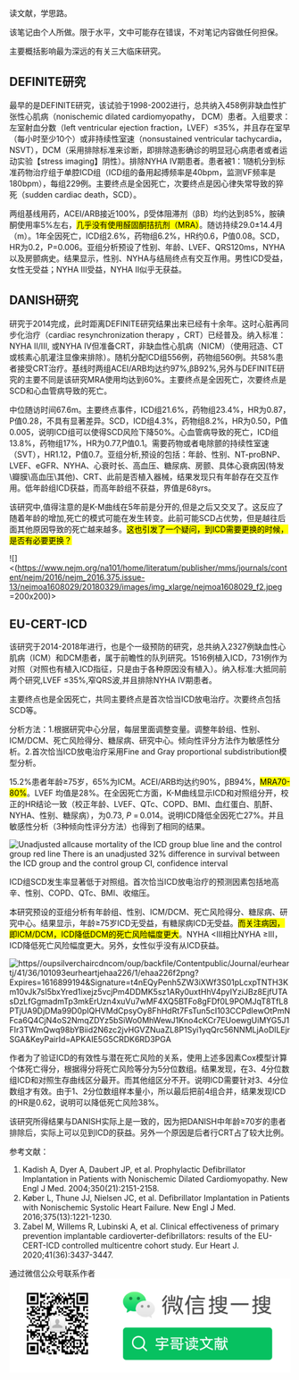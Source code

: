 读文献，学思路。

该笔记由个人所做。限于水平，文中可能存在错误，不对笔记内容做任何担保。

主要概括影响最为深远的有关三大临床研究。

## **DEFINITE研究**

最早的是DEFINITE研究，该试验于1998-2002进行，总共纳入458例非缺血性扩张性心肌病（nonischemic dilated cardiomyopathy， DCM）患者。入组要求：左室射血分数（left ventricular ejection fraction，LVEF）≤35%，并且存在室早（每小时至少10个）或非持续性室速（nonsustained ventricular tachycardia，NSVT），DCM（采用排除标准来诊断，即排除造影确诊的明显冠心病患者或者运动实验【stress imaging】阴性）。排除NYHA IV期患者。患者被1：1随机分到标准药物治疗组于单腔ICD组（ICD组的备用起搏频率是40bpm，监测VF频率是180bpm），每组229例。主要终点是全因死亡，次要终点是因心律失常导致的猝死（sudden cardiac death，SCD）。

两组基线用药，ACEI/ARB接近100%，β受体阻滞剂（βB）均约达到85%，胺碘酮使用率5%左右，<mark>几乎没有使用醛固酮拮抗剂（MRA）</mark>。随访持续29.0±14.4月（m）。1年全因死亡，ICD组2.6%，药物组6.2%，HR约0.6，P值0.08。SCD，HR为0.2，P=0.006。亚组分析预设了性别、年龄、LVEF、QRS120ms，NYHA以及房颤病史。结果显示，性别、NYHA与结局终点有交互作用。男性ICD受益，女性无受益；NYHA III受益，NYHA II似乎无获益。

## **DANISH研究**

研究于2014完成，此时距离DEFINITE研究结果出来已经有十余年。这时心脏再同步化治疗（cardiac resynchronization therapy ，CRT）已经普及。纳入标准：NYHA II/III, 或NYHA IV但准备CRT，非缺血性心肌病（NICM）（使用冠造、CT或核素心肌灌注显像来排除）。随机分配ICD组556例，药物组560例。共58%患者接受CRT治疗。基线时两组ACEI/ARB均达约97%,βB92%,另外与DEFINITE研究的主要不同是该研究MRA使用均达到60%。主要终点是全因死亡，次要终点是SCD和心血管病导致的死亡。

中位随访时间67.6m。主要终点事件，ICD组21.6%，药物组23.4%，HR为0.87，P值0.28，不具有显著差异。SCD，ICD组4.3%，药物组8.2%，HR为0.50，P值0.005，说明ICD组可以使得SCD风险下降50%。心血管病导致的死亡，ICD组13.8%，药物组17%，HR为0.77,P值0.1。需要药物或者电除颤的持续性室速（SVT），HR1.12，P值0.7。亚组分析,预设的包括：年龄、性别、NT-proBNP、LVEF、eGFR、NYHA、心衰时长、高血压、糖尿病、房颤、具体心衰病因(特发\瓣膜\高血压\其他)、CRT、此前是否植入器械，结果发现只有年龄存在交互作用。低年龄组ICD获益，而高年龄组不获益，界值是68yrs。

该研究中,值得注意的是K-M曲线在5年前是分开的,但是之后又交叉了。这反应了随着年龄的增加,死亡的模式可能在发生转变。此前可能SCD占优势，但是越往后面其他原因导致的死亡越来越多。<mark>这也引发了一个疑问，到ICD需要更换的时候，是否有必要更换？</mark>

![]<(https://www.nejm.org/na101/home/literatum/publisher/mms/journals/content/nejm/2016/nejm_2016.375.issue-13/nejmoa1608029/20180329/images/img_xlarge/nejmoa1608029_f2.jpeg =200x200)>

## EU-CERT-ICD

该研究于2014-2018年进行，也是个一级预防的研究，总共纳入2327例缺血性心肌病（ICM）和DCM患者，属于前瞻性的队列研究。1516例植入ICD，731例作为对照（对照也有植入ICD指征，只是由于各种原因没有植入）。纳入标准:大抵同前两个研究,LVEF ≤35%,窄QRS波,并且排除NYHA IV期患者。

主要终点也是全因死亡，共同主要终点是首次恰当ICD放电治疗。次要终点包括SCD等。

分析方法：1.根据研究中心分层，每层里面调整变量。调整年龄组、性别、ICM/DCM、死亡风险得分、糖尿病、研究中心。倾向性评分方法作为敏感性分析。2.首次恰当ICD放电治疗采用Fine and Gray proportional subdistribution模型分析。

15.2%患者年龄≥75岁，65%为ICM。ACEI/ARB均达约90%，βB94%，<mark>MRA70-80%</mark>。LVEF 均值是28%。在全因死亡方面，K-M曲线显示ICD和对照组分开，校正的HR结论一致（校正年龄、LVEF、QTc、COPD、BMI、血红蛋白、肌酐、NYHA、性别、糖尿病），为0.73, *P* = 0.014。说明ICD降低全因死亡27%。并且敏感性分析（3种倾向性评分方法）也得到了相同的结果。

![Unadjusted allcause mortality of the ICD group blue line and the control group red line There is an unadjusted 32% difference in survival between the ICD group and the control group CI, confidence interval](https://oup.silverchair-cdn.com/oup/backfile/Content_public/Journal/eurheartj/41/36/10.1093_eurheartj_ehaa226/1/m_ehaa226f3.png?Expires=1616097262&Signature=NGKnfcLmcUGZYWsM8vgswFFsFrumwgsMrOc9LJvQz4BX4~4f5RRzpcvM8GjjWPcto34WeIo1acq8n9nFuw~1r41P0cTf1VaVCxMKvGjP4Z14MNqAqw8UgZMKtIlM2le6UZprxXSogZ11btCP~5pdZN-88WYjbGdls7TRgw-S1tb7yhyVTajUWUh4DO6G4-a-gdjjEQQiUlDjxAnKBxsWsRiTNSNH~8ttzFjD2hpl~8USMfG3fmE6~-kOym2MvDyMijgqzecz2~MtM0nlQvuhtHclzw8OPvOsU1OzJqvgfkhy6lHF06EjGcWQZT6Ei6KH-foRYBdYEkxuIUP4SK0QJA__&Key-Pair-Id=APKAIE5G5CRDK6RD3PGA)

ICD组SCD发生率显著低于对照组。首次恰当ICD放电治疗的预测因素包括地高辛、性别、COPD、QTc、BMI、收缩压。

本研究预设的亚组分析有年龄组、性别、ICM/DCM、死亡风险得分、糖尿病、研究中心。结果显示，年龄≥75岁ICD无受益，有糖尿病ICD无受益。<mark>而关注病因，即ICM/DCM，ICD降低DCM的死亡风险幅度更大</mark>。NYHA <III相比NYHA ≥III，ICD降低死亡风险幅度更大。另外，女性似乎没有从ICD获益。

![https//oupsilverchaircdncom/oup/backfile/Contentpublic/Journal/eurheartj/41/36/101093eurheartjehaa226/1/ehaa226f2png?Expires=1616899194&Signature=t4nEQyPenh5ZW3iXWf3S01pLcxpTNTH3Km10vJk7sI5bxYred1ixejz5vcjPm4DDMK5sz1ARy0uxtHhV4pyIYziJBz8EjfUTAsDzLfGgmadmTp3mkErUzn4xuVu7wMF4XQ5BTFo8gFDf0L9POMJqT8TfL8PTjUA9DjDMa99D0pIQHVMdCpsyOy8FhHdRt7FsTun5cI103CCPdIewOtPmNFca6Q4CjN4oS2NmqZDYz5bSiWo0MhWewJ1Kno4cKCr7EUoewgUiMYG5J1FIr3TWmQwq98bYBiid2N6zc2jvHGVZNuaZL8P1Syi1yqQrc56NNMLjAoDlLEjrSGA&KeyPairId=APKAIE5G5CRDK6RD3PGA](https://oup.silverchair-cdn.com/oup/backfile/Content_public/Journal/eurheartj/41/36/10.1093_eurheartj_ehaa226/1/ehaa226f2.png?Expires=1616899194&Signature=t4nEQyPenh5ZW3iXWf3S01p-LcxpTNTH3Km10v-Jk7sI5bxYred1ixejz5vcjPm4DDMK5sz1ARy0uxtHhV4pyIYziJBz8EjfUTAsDzLfGgmadmTp3mkErUzn4-xuVu7wMF4X-Q5BTFo8gFDf0L9POMJqT8TfL8PTjUA9DjDMa99D0pIQHVMdCpsyOy8FhHdRt7FsTun5cI103CCPdIewOtPmNFca6Q4CjN4oS2-NmqZDYz~5bSiWo0MhWewJ1Kno4cKCr7EUoewgUiMYG5J1FIr3TWmQwq98bYBiid2N6-zc2jvHGVZNuaZL8P1Syi1yqQrc56NNMLjAoDlLEjrSGA__&Key-Pair-Id=APKAIE5G5CRDK6RD3PGA)

作者为了验证ICD的有效性与潜在死亡风险的关系，使用上述多因素Cox模型计算个体死亡得分，根据得分将死亡风险等分为5分位数组。结果发现，在3、4分位数组ICD和对照生存曲线区分最开。而其他组区分不开。说明ICD需要针对3、4分位数组才有效。由于1、2分位数组样本量小，所以最后把前4组合并，结果发现ICD的HR是0.62，说明可以降低死亡风险38%。

该研究所得结果与DANISH实际上是一致的，因为把DANISH中年龄≥70岁的患者排除后，实际上可以见到ICD的获益。另外一个原因是后者行CRT占了较大比例。

参考文献： 

1. Kadish A, Dyer A, Daubert JP, et al. Prophylactic Defibrillator Implantation in Patients with Nonischemic Dilated Cardiomyopathy. New Engl J Med. 2004;350(21):2151-2158.
2. Køber L, Thune JJ, Nielsen JC, et al. Defibrillator Implantation in Patients with Nonischemic Systolic Heart Failure. New Engl J Med. 2016;375(13):1221-1230.
3. Zabel M, Willems R, Lubinski A, et al. Clinical effectiveness of primary prevention implantable cardioverter-defibrillators: results of the EU-CERT-ICD controlled multicentre cohort study. Eur Heart J. 2020;41(36):3437-3447.

通过微信公众号联系作者
![](https://raw.githubusercontent.com/literatureyes/literatureyes.github.io/master/images/%E4%BA%8C%E7%BB%B4%E7%A0%81.png)
